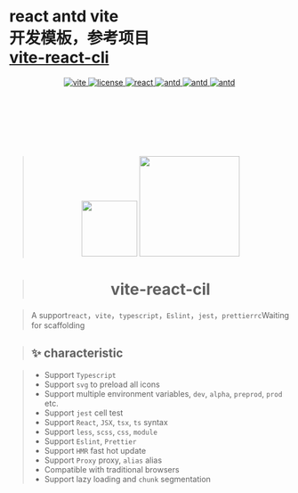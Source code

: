 react antd vite 
<br>
开发模板，参考项目 
<br><a href="https://github.com/lgf196/vite-react-cil">vite-react-cli</a>
====



<p align="center">
    <a href="https://cn.vitejs.dev/">
    <img src="https://img.shields.io/badge/vite-2.6.14-brightgreen.svg" alt="vite">
  </a>
     <a href="https://github.com/microsoft/TypeScript">
    <img src="https://img.shields.io/badge/typescript-4.3.2-brightgreen.svg" alt="license">
  </a>
  <a href="https://github.com/facebook/react">
    <img src="https://img.shields.io/badge/react-17.0.2-brightgreen.svg" alt="react">
  </a>
   <a href="https://pro.ant.design/">
  <img src="https://img.shields.io/badge/antd-4.17.2-brightgreen.svg" alt="antd">
  </a>
   <a href="https://reactrouter.com/">
  <img src="https://img.shields.io/badge/reactrouter-6.0.2-brightgreen.svg" alt="antd">
  </a>
   <a href="https://github.com/nanxiaobei/retalk/">
  <img src="https://img.shields.io/badge/retalk-3.2.4-brightgreen.svg" alt="antd">
  </a>
</p>

<br>

<br><br>

<br>


><p align="center">
>  <img src="https://cdn.gudsen.com/2021/09/30/af90bac80a9447f18156e251ecbc1dff.png" width='100'>
>      <img src="https://ss3.bdstatic.com/70cFv8Sh_Q1YnxGkpoWK1HF6hhy/it/u=2562962807,8352544&fm=26&gp=0.jpg" width='180'>
></p>



><h1 align="center">vite-react-cil</h1>

>A support`react`，`vite`，`typescript`，`Eslint`，`jest`，`prettierrc`Waiting for scaffolding


>## ✨ characteristic

>- Support `Typescript`
>- Support `svg` to preload all icons
>- Support multiple environment variables, `dev`, `alpha`, `preprod`, `prod` etc.
>- Support `jest` cell test
>- Support `React`, `JSX`, `tsx`, `ts` syntax
>- Support `less`, `scss`, `css`, `module`
>- Support `Eslint`, `Prettier`
>- Support `HMR` fast hot update
>- Support `Proxy` proxy, `alias` alias
>- Compatible with traditional browsers
>- Support lazy loading and `chunk` segmentation

